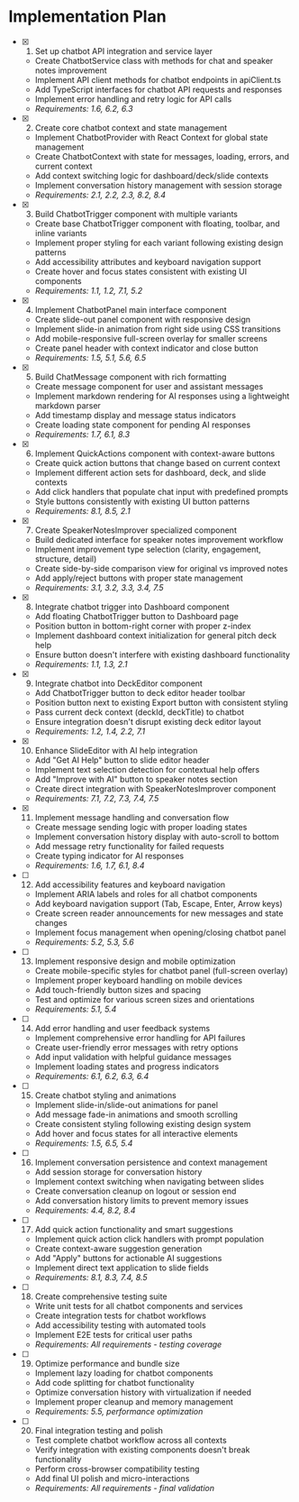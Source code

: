 # Implementation Plan

- [x] 1. Set up chatbot API integration and service layer

  - Create ChatbotService class with methods for chat and speaker notes improvement
  - Implement API client methods for chatbot endpoints in apiClient.ts
  - Add TypeScript interfaces for chatbot API requests and responses
  - Implement error handling and retry logic for API calls
  - _Requirements: 1.6, 6.2, 6.3_

- [x] 2. Create core chatbot context and state management

  - Implement ChatbotProvider with React Context for global state management
  - Create ChatbotContext with state for messages, loading, errors, and current context
  - Add context switching logic for dashboard/deck/slide contexts
  - Implement conversation history management with session storage
  - _Requirements: 2.1, 2.2, 2.3, 8.2, 8.4_

- [x] 3. Build ChatbotTrigger component with multiple variants

  - Create base ChatbotTrigger component with floating, toolbar, and inline variants
  - Implement proper styling for each variant following existing design patterns
  - Add accessibility attributes and keyboard navigation support
  - Create hover and focus states consistent with existing UI components
  - _Requirements: 1.1, 1.2, 7.1, 5.2_

- [x] 4. Implement ChatbotPanel main interface component

  - Create slide-out panel component with responsive design
  - Implement slide-in animation from right side using CSS transitions
  - Add mobile-responsive full-screen overlay for smaller screens
  - Create panel header with context indicator and close button
  - _Requirements: 1.5, 5.1, 5.6, 6.5_

- [x] 5. Build ChatMessage component with rich formatting

  - Create message component for user and assistant messages
  - Implement markdown rendering for AI responses using a lightweight markdown parser
  - Add timestamp display and message status indicators
  - Create loading state component for pending AI responses
  - _Requirements: 1.7, 6.1, 8.3_

- [x] 6. Implement QuickActions component with context-aware buttons

  - Create quick action buttons that change based on current context
  - Implement different action sets for dashboard, deck, and slide contexts
  - Add click handlers that populate chat input with predefined prompts
  - Style buttons consistently with existing UI button patterns
  - _Requirements: 8.1, 8.5, 2.1_

- [x] 7. Create SpeakerNotesImprover specialized component

  - Build dedicated interface for speaker notes improvement workflow
  - Implement improvement type selection (clarity, engagement, structure, detail)
  - Create side-by-side comparison view for original vs improved notes
  - Add apply/reject buttons with proper state management
  - _Requirements: 3.1, 3.2, 3.3, 3.4, 7.5_

- [x] 8. Integrate chatbot trigger into Dashboard component

  - Add floating ChatbotTrigger button to Dashboard page
  - Position button in bottom-right corner with proper z-index
  - Implement dashboard context initialization for general pitch deck help
  - Ensure button doesn't interfere with existing dashboard functionality
  - _Requirements: 1.1, 1.3, 2.1_

- [x] 9. Integrate chatbot into DeckEditor component

  - Add ChatbotTrigger button to deck editor header toolbar
  - Position button next to existing Export button with consistent styling
  - Pass current deck context (deckId, deckTitle) to chatbot
  - Ensure integration doesn't disrupt existing deck editor layout
  - _Requirements: 1.2, 1.4, 2.2, 7.1_

- [x] 10. Enhance SlideEditor with AI help integration

  - Add "Get AI Help" button to slide editor header
  - Implement text selection detection for contextual help offers
  - Add "Improve with AI" button to speaker notes section
  - Create direct integration with SpeakerNotesImprover component
  - _Requirements: 7.1, 7.2, 7.3, 7.4, 7.5_

- [x] 11. Implement message handling and conversation flow


  - Create message sending logic with proper loading states
  - Implement conversation history display with auto-scroll to bottom
  - Add message retry functionality for failed requests
  - Create typing indicator for AI responses
  - _Requirements: 1.6, 1.7, 6.1, 8.4_

- [ ] 12. Add accessibility features and keyboard navigation

  - Implement ARIA labels and roles for all chatbot components
  - Add keyboard navigation support (Tab, Escape, Enter, Arrow keys)
  - Create screen reader announcements for new messages and state changes
  - Implement focus management when opening/closing chatbot panel
  - _Requirements: 5.2, 5.3, 5.6_

- [ ] 13. Implement responsive design and mobile optimization

  - Create mobile-specific styles for chatbot panel (full-screen overlay)
  - Implement proper keyboard handling on mobile devices
  - Add touch-friendly button sizes and spacing
  - Test and optimize for various screen sizes and orientations
  - _Requirements: 5.1, 5.4_

- [ ] 14. Add error handling and user feedback systems







  - Implement comprehensive error handling for API failures
  - Create user-friendly error messages with retry options
  - Add input validation with helpful guidance messages
  - Implement loading states and progress indicators
  - _Requirements: 6.1, 6.2, 6.3, 6.4_

- [ ] 15. Create chatbot styling and animations

  - Implement slide-in/slide-out animations for panel
  - Add message fade-in animations and smooth scrolling
  - Create consistent styling following existing design system
  - Add hover and focus states for all interactive elements
  - _Requirements: 1.5, 6.5, 5.4_

- [ ] 16. Implement conversation persistence and context management

  - Add session storage for conversation history
  - Implement context switching when navigating between slides
  - Create conversation cleanup on logout or session end
  - Add conversation history limits to prevent memory issues
  - _Requirements: 4.4, 8.2, 8.4_

- [ ] 17. Add quick action functionality and smart suggestions

  - Implement quick action click handlers with prompt population
  - Create context-aware suggestion generation
  - Add "Apply" buttons for actionable AI suggestions
  - Implement direct text application to slide fields
  - _Requirements: 8.1, 8.3, 7.4, 8.5_

- [ ] 18. Create comprehensive testing suite

  - Write unit tests for all chatbot components and services
  - Create integration tests for chatbot workflows
  - Add accessibility testing with automated tools
  - Implement E2E tests for critical user paths
  - _Requirements: All requirements - testing coverage_

- [ ] 19. Optimize performance and bundle size

  - Implement lazy loading for chatbot components
  - Add code splitting for chatbot functionality
  - Optimize conversation history with virtualization if needed
  - Implement proper cleanup and memory management
  - _Requirements: 5.5, performance optimization_

- [ ] 20. Final integration testing and polish
  - Test complete chatbot workflow across all contexts
  - Verify integration with existing components doesn't break functionality
  - Perform cross-browser compatibility testing
  - Add final UI polish and micro-interactions
  - _Requirements: All requirements - final validation_
